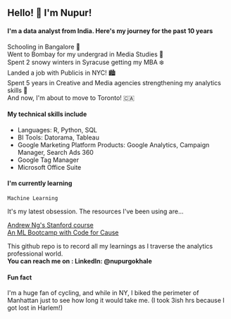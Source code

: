 ## Hello! :wave: I'm Nupur! 

#### I'm a data analyst from India. Here's my journey for the past 10 years 

Schooling in Bangalore :palm_tree: <br />
Went to Bombay for my undergrad in Media Studies :ocean: <br />
Spent 2 snowy winters in Syracuse getting my MBA :snowflake: <br /> 
Landed a job with Publicis in NYC! :cityscape: <br /> 
Spent 5 years in Creative and Media agencies strengthening my analytics skills :muscle: <br /> 
And now, I'm about to move to Toronto! :canada: <br /> 

#### My technical skills include 
- Languages: R, Python, SQL 
- BI Tools: Datorama, Tableau 
- Google Marketing Platform Products: Google Analytics, Campaign Manager, Search Ads 360 
- Google Tag Manager 
- Microsoft Office Suite 

#### I'm currently learning  

`Machine Learning`

It's my latest obsession. The resources I've been using are... 

<a href="https://www.coursera.org/learn/machine-learning/">Andrew Ng's Stanford course</a> <br /> 
<a href="https://github.com/codeforcauseorg/ML-Bootcamp-July/">An ML Bootcamp with Code for Cause</a>

This github repo is to record all my learnings as I traverse the analytics professional world. <br />
**You can reach me on : LinkedIn: @nupurgokhale**

#### Fun fact 
I'm a huge fan of cycling, and while in NY, I biked the perimeter of Manhattan just to see how long it would take me. (I took 3ish hrs because I got lost in Harlem!) 

<!--
**Nupur2308/Nupur2308** is a ✨ _special_ ✨ repository because its `README.md` (this file) appears on your GitHub profile.


Here are some ideas to get you started:

- 🔭 I’m currently working on ...
- 🌱 I’m currently learning ...
- 👯 I’m looking to collaborate on ...
- 🤔 I’m looking for help with ...
- 💬 Ask me about ...
- 📫 How to reach me: ...
- 😄 Pronouns: ...
- ⚡ Fun fact: ...
-->
